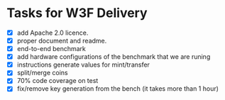 Tasks for W3F Delivery
=========================

- [x] add Apache 2.0 licence.
- [x] proper document and readme.
- [x] end-to-end benchmark
- [x] add hardware configurations of the benchmark that we are runing
- [x] instructions generate values for mint/transfer 
- [x] split/merge coins
- [x] 70% code coverage on test
- [x] fix/remove key generation from the bench (it takes more than 1 hour)
